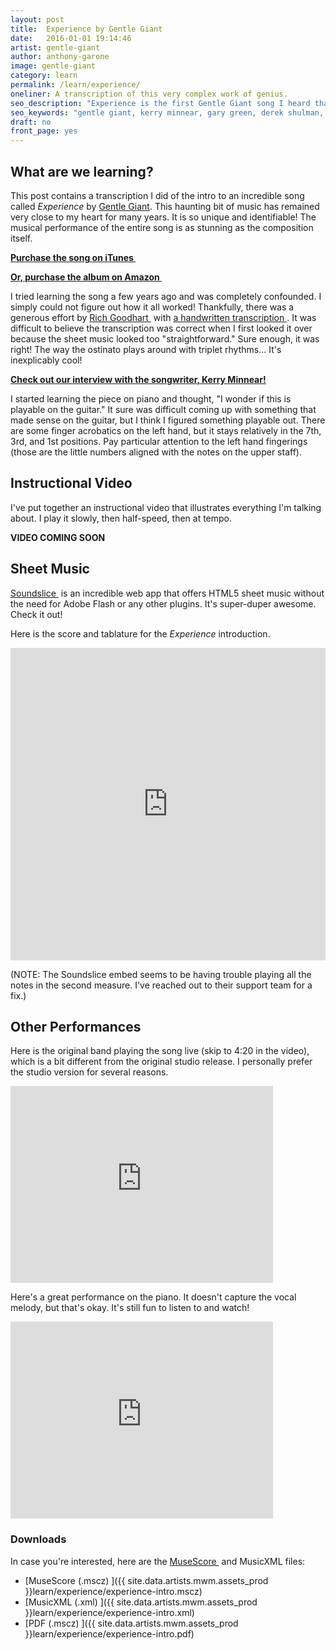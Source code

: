 ```yaml
---
layout: post
title:  Experience by Gentle Giant
date:   2016-01-01 19:14:46
artist: gentle-giant
author: anthony-garone
image: gentle-giant
category: learn
permalink: /learn/experience/
oneliner: A transcription of this very complex work of genius.
seo_description: "Experience is the first Gentle Giant song I heard that I absolutely couldn't figure out."
seo_keywords: "gentle giant, kerry minnear, gary green, derek shulman, ray shulman, phil shulman"
draft: no
front_page: yes
---
```

## What are we learning?

This post contains a transcription I did of the intro to an incredible song called *Experience* by [Gentle Giant](/discover/gentle-giant). This haunting bit of music has remained very close to my heart for many years. It is so unique and identifiable! The musical performance of the entire song is as stunning as the composition itself.

**[Purchase the song on iTunes&nbsp;<i class="non-mwm fa fa-external-link-square"></i>](https://itunes.apple.com/us/album/experience/id731938339?i=731938359)**

**[Or, purchase the album on Amazon&nbsp;<i class="non-mwm fa fa-external-link-square"></i>](https://www.amazon.com/gp/product/B002SXSQ2Q)**

I tried learning the song a few years ago and was completely confounded. I simply could not figure out how it all worked! Thankfully, there was a generous effort by [Rich Goodhart&nbsp;<i class="non-mwm fa fa-external-link-square"></i>](http://richgoodhart.com/) with [a handwritten transcription&nbsp;<i class="non-mwm fa fa-external-link-square"></i>](http://www.blazemonger.com/GG/Sheet_music). It was difficult to believe the transcription was correct when I first looked it over because the sheet music looked too "straightforward." Sure enough, it was right! The way the ostinato plays around with triplet rhythms... It's inexplicably cool!

**[Check out our interview with the songwriter, Kerry Minnear!](/interview/kerry-minnear)**

I started learning the piece on piano and thought, "I wonder if this is playable on the guitar." It sure was difficult coming up with something that made sense on the guitar, but I think I figured something playable out. There are some finger acrobatics on the left hand, but it stays relatively in the 7th, 3rd, and 1st positions. Pay particular attention to the left hand fingerings (those are the little numbers aligned with the notes on the upper staff).

## Instructional Video

I've put together an instructional video that illustrates everything I'm talking about. I play it slowly, then half-speed, then at tempo.

**VIDEO COMING SOON**

## Sheet Music

[Soundslice&nbsp;<i class="non-mwm fa fa-external-link-square"></i>](http://soundslice.com) is an incredible web app that offers HTML5 sheet music without the need for Adobe Flash or any other plugins. It's super-duper awesome. Check it out!

Here is the score and tablature for the *Experience* introduction.

<iframe src="https://www.soundslice.com/scores/39032/embed/" width="100%" height="500" frameBorder="0" allowfullscreen></iframe>

(NOTE: The Soundslice embed seems to be having trouble playing all the notes in the second measure. I've reached out to their support team for a fix.)

## Other Performances

Here is the original band playing the song live (skip to 4:20 in the video), which is a bit different from the original studio release. I personally prefer the studio version for several reasons.

<div class="video-wrapper">
<iframe width="420" height="315" src="https://www.youtube.com/embed/r46aOKsFm5U" frameborder="0" allowfullscreen></iframe>
</div>

Here's a great performance on the piano. It doesn't capture the vocal melody, but that's okay. It's still fun to listen to and watch!

<div class="video-wrapper">
<iframe width="420" height="315" src="https://www.youtube.com/embed/n3Lmc-5oj-k" frameborder="0" allowfullscreen></iframe>
</div>

### Downloads

In case you're interested, here are the [MuseScore&nbsp;<i class="non-mwm fa fa-external-link-square"></i>](http://musescore.org) and MusicXML files:

- [MuseScore (.mscz)&nbsp;<i class="fa fa-download"></i>]({{ site.data.artists.mwm.assets_prod }}learn/experience/experience-intro.mscz)
- [MusicXML (.xml)&nbsp;<i class="fa fa-download"></i>]({{ site.data.artists.mwm.assets_prod }}learn/experience/experience-intro.xml)
- [PDF (.mscz)&nbsp;<i class="fa fa-download"></i>]({{ site.data.artists.mwm.assets_prod }}learn/experience/experience-intro.pdf)
